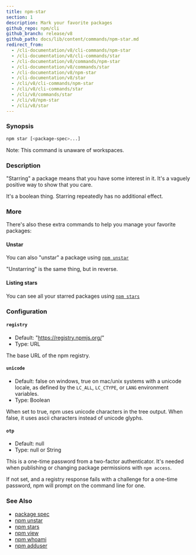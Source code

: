 ```yaml
---
title: npm-star
section: 1
description: Mark your favorite packages
github_repo: npm/cli
github_branch: release/v8
github_path: docs/lib/content/commands/npm-star.md
redirect_from:
  - /cli-documentation/v8/cli-commands/npm-star
  - /cli-documentation/v8/cli-commands/star
  - /cli-documentation/v8/commands/npm-star
  - /cli-documentation/v8/commands/star
  - /cli-documentation/v8/npm-star
  - /cli-documentation/v8/star
  - /cli/v8/cli-commands/npm-star
  - /cli/v8/cli-commands/star
  - /cli/v8/commands/star
  - /cli/v8/npm-star
  - /cli/v8/star
---
```


### Synopsis

```bash
npm star [<package-spec>...]
```

Note: This command is unaware of workspaces.

### Description

"Starring" a package means that you have some interest in it.  It's
a vaguely positive way to show that you care.

It's a boolean thing. Starring repeatedly has no additional effect.

### More

There's also these extra commands to help you manage your favorite packages:

#### Unstar

You can also "unstar" a package using [`npm unstar`](/cli/v8/commands/npm-unstar)

"Unstarring" is the same thing, but in reverse.

#### Listing stars

You can see all your starred packages using [`npm stars`](/cli/v8/commands/npm-stars)

### Configuration

#### `registry`

* Default: "https://registry.npmjs.org/"
* Type: URL

The base URL of the npm registry.

#### `unicode`

* Default: false on windows, true on mac/unix systems with a unicode locale,
  as defined by the `LC_ALL`, `LC_CTYPE`, or `LANG` environment variables.
* Type: Boolean

When set to true, npm uses unicode characters in the tree output. When
false, it uses ascii characters instead of unicode glyphs.

#### `otp`

* Default: null
* Type: null or String

This is a one-time password from a two-factor authenticator. It's needed
when publishing or changing package permissions with `npm access`.

If not set, and a registry response fails with a challenge for a one-time
password, npm will prompt on the command line for one.

### See Also

* [package spec](/cli/v8/using-npm/package-spec)
* [npm unstar](/cli/v8/commands/npm-unstar)
* [npm stars](/cli/v8/commands/npm-stars)
* [npm view](/cli/v8/commands/npm-view)
* [npm whoami](/cli/v8/commands/npm-whoami)
* [npm adduser](/cli/v8/commands/npm-adduser)
